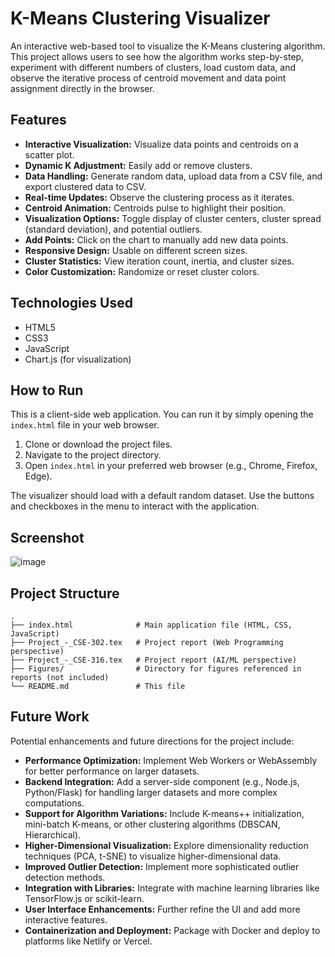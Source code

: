 # K-Means Clustering Visualizer

An interactive web-based tool to visualize the K-Means clustering algorithm. This project allows users to see how the algorithm works step-by-step, experiment with different numbers of clusters, load custom data, and observe the iterative process of centroid movement and data point assignment directly in the browser.

## Features

*   **Interactive Visualization:** Visualize data points and centroids on a scatter plot.
*   **Dynamic K Adjustment:** Easily add or remove clusters.
*   **Data Handling:** Generate random data, upload data from a CSV file, and export clustered data to CSV.
*   **Real-time Updates:** Observe the clustering process as it iterates.
*   **Centroid Animation:** Centroids pulse to highlight their position.
*   **Visualization Options:** Toggle display of cluster centers, cluster spread (standard deviation), and potential outliers.
*   **Add Points:** Click on the chart to manually add new data points.
*   **Responsive Design:** Usable on different screen sizes.
*   **Cluster Statistics:** View iteration count, inertia, and cluster sizes.
*   **Color Customization:** Randomize or reset cluster colors.

## Technologies Used

*   HTML5
*   CSS3
*   JavaScript
*   Chart.js (for visualization)

## How to Run

This is a client-side web application. You can run it by simply opening the `index.html` file in your web browser.

1.  Clone or download the project files.
2.  Navigate to the project directory.
3.  Open `index.html` in your preferred web browser (e.g., Chrome, Firefox, Edge).

The visualizer should load with a default random dataset. Use the buttons and checkboxes in the menu to interact with the application.

## Screenshot

![image](https://github.com/user-attachments/assets/b21e7702-2bff-4242-bf38-09443751d93d)


## Project Structure

```
.
├── index.html              # Main application file (HTML, CSS, JavaScript)
├── Project_-_CSE-302.tex   # Project report (Web Programming perspective)
├── Project_-_CSE-316.tex   # Project report (AI/ML perspective)
├── Figures/                # Directory for figures referenced in reports (not included)
└── README.md               # This file
```

## Future Work

Potential enhancements and future directions for the project include:

*   **Performance Optimization:** Implement Web Workers or WebAssembly for better performance on larger datasets.
*   **Backend Integration:** Add a server-side component (e.g., Node.js, Python/Flask) for handling larger datasets and more complex computations.
*   **Support for Algorithm Variations:** Include K-means++ initialization, mini-batch K-means, or other clustering algorithms (DBSCAN, Hierarchical).
*   **Higher-Dimensional Visualization:** Explore dimensionality reduction techniques (PCA, t-SNE) to visualize higher-dimensional data.
*   **Improved Outlier Detection:** Implement more sophisticated outlier detection methods.
*   **Integration with Libraries:** Integrate with machine learning libraries like TensorFlow.js or scikit-learn.
*   **User Interface Enhancements:** Further refine the UI and add more interactive features.
*   **Containerization and Deployment:** Package with Docker and deploy to platforms like Netlify or Vercel.
